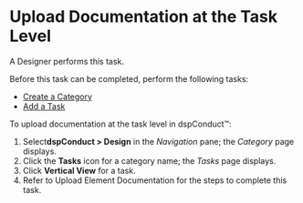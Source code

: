 # Upload Documentation at the Task Level

A Designer performs this task.

Before this task can be completed, perform the following tasks:

  - [Create a Category](Create_a_Category.htm)
  - [Add a Task](Add_a_Task.htm)

To upload documentation at the task level in dspConduct™:

1.  Select<span style="font-weight: bold;">dspConduct </span>**\>
    Design** in the *Navigation* pane; the *Category* page displays.
2.  Click the **Tasks** icon for a category name; the *Tasks* page
    displays.
3.  Click **Vertical View** for a task.
4.  Refer to
    <span id="Upload Element Documentation" class="popUpLink">Upload
    Element Documentation</span> for the steps to complete this task.
